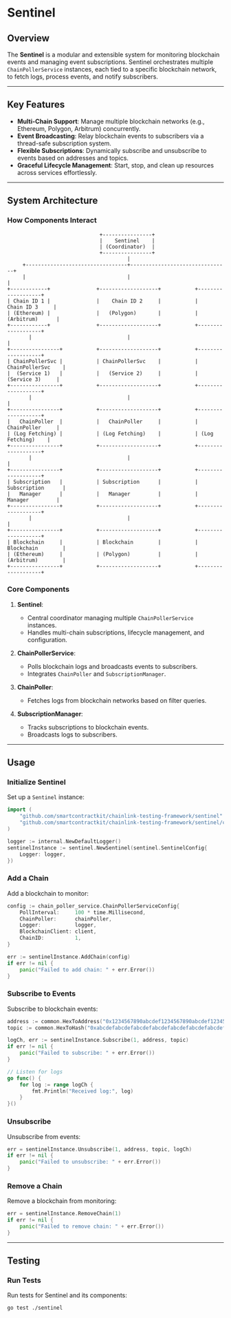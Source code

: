 # **Sentinel**

## **Overview**

The **Sentinel** is a modular and extensible system for monitoring blockchain events and managing event subscriptions. Sentinel orchestrates multiple `ChainPollerService` instances, each tied to a specific blockchain network, to fetch logs, process events, and notify subscribers.

---

## **Key Features**

- **Multi-Chain Support**: Manage multiple blockchain networks (e.g., Ethereum, Polygon, Arbitrum) concurrently.
- **Event Broadcasting**: Relay blockchain events to subscribers via a thread-safe subscription system.
- **Flexible Subscriptions**: Dynamically subscribe and unsubscribe to events based on addresses and topics.
- **Graceful Lifecycle Management**: Start, stop, and clean up resources across services effortlessly.

---

## **System Architecture**

### **How Components Interact**

```
                              +----------------+
                              |    Sentinel    |
                              | (Coordinator)  |
                              +----------------+
                                       |
     +---------------------------------+--------------------------------+
     |                                 |                                |
+------------+               +-------------------+           +-------------------+
| Chain ID 1 |               |    Chain ID 2     |           |    Chain ID 3     |
| (Ethereum) |               |   (Polygon)       |           |   (Arbitrum)      |
+------------+               +-------------------+           +-------------------+
       |                               |                                |
+----------------+           +-------------------+           +-------------------+
| ChainPollerSvc |           | ChainPollerSvc    |           | ChainPollerSvc    |
|  (Service 1)   |           |   (Service 2)     |           |   (Service 3)     |
+----------------+           +-------------------+           +-------------------+
       |                               |                                |
+----------------+           +-------------------+           +-------------------+
|   ChainPoller  |           |   ChainPoller     |           |   ChainPoller     |
| (Log Fetching) |           | (Log Fetching)    |           | (Log Fetching)    |
+----------------+           +-------------------+           +-------------------+
       |                               |                                |
+----------------+           +-------------------+           +-------------------+
| Subscription   |           | Subscription      |           | Subscription      |
|   Manager      |           |   Manager         |           |   Manager         |
+----------------+           +-------------------+           +-------------------+
       |                               |                                |
+----------------+           +-------------------+           +-------------------+
| Blockchain     |           | Blockchain        |           | Blockchain        |
| (Ethereum)     |           | (Polygon)         |           | (Arbitrum)        |
+----------------+           +-------------------+           +-------------------+

```

### **Core Components**
1. **Sentinel**:
   - Central coordinator managing multiple `ChainPollerService` instances.
   - Handles multi-chain subscriptions, lifecycle management, and configuration.

2. **ChainPollerService**:
   - Polls blockchain logs and broadcasts events to subscribers.
   - Integrates `ChainPoller` and `SubscriptionManager`.

3. **ChainPoller**:
   - Fetches logs from blockchain networks based on filter queries.

4. **SubscriptionManager**:
   - Tracks subscriptions to blockchain events.
   - Broadcasts logs to subscribers.

---

## **Usage**

### **Initialize Sentinel**
Set up a `Sentinel` instance:
```go
import (
    "github.com/smartcontractkit/chainlink-testing-framework/sentinel"
    "github.com/smartcontractkit/chainlink-testing-framework/sentinel/chain_poller_service"
)

logger := internal.NewDefaultLogger()
sentinelInstance := sentinel.NewSentinel(sentinel.SentinelConfig{
    Logger: logger,
})
```

### **Add a Chain**
Add a blockchain to monitor:
```go
config := chain_poller_service.ChainPollerServiceConfig{
    PollInterval:     100 * time.Millisecond,
    ChainPoller:      chainPoller,
    Logger:           logger,
    BlockchainClient: client,
    ChainID:          1,
}

err := sentinelInstance.AddChain(config)
if err != nil {
    panic("Failed to add chain: " + err.Error())
}
```

### **Subscribe to Events**
Subscribe to blockchain events:
```go
address := common.HexToAddress("0x1234567890abcdef1234567890abcdef12345678")
topic := common.HexToHash("0xabcdefabcdefabcdefabcdefabcdefabcdefabcdef")

logCh, err := sentinelInstance.Subscribe(1, address, topic)
if err != nil {
    panic("Failed to subscribe: " + err.Error())
}

// Listen for logs
go func() {
    for log := range logCh {
        fmt.Println("Received log:", log)
    }
}()
```

### **Unsubscribe**
Unsubscribe from events:
```go
err = sentinelInstance.Unsubscribe(1, address, topic, logCh)
if err != nil {
    panic("Failed to unsubscribe: " + err.Error())
}
```

### **Remove a Chain**
Remove a blockchain from monitoring:
```go
err = sentinelInstance.RemoveChain(1)
if err != nil {
    panic("Failed to remove chain: " + err.Error())
}
```

---

## **Testing**

### **Run Tests**
Run tests for Sentinel and its components:
```bash
go test ./sentinel
```